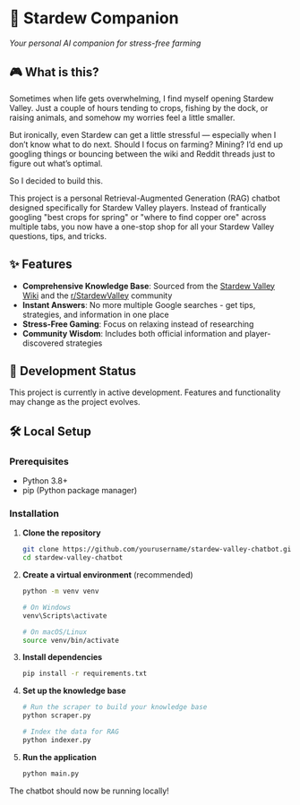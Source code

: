# 🌱 Stardew Companion

*Your personal AI companion for stress-free farming*

## 🎮 What is this?

Sometimes when life gets overwhelming, I find myself opening Stardew Valley. Just a couple of hours tending to crops, fishing by the dock, or raising animals, and somehow my worries feel a little smaller.

But ironically, even Stardew can get a little stressful — especially when I don’t know what to do next. Should I focus on farming? Mining? I’d end up googling things or bouncing between the wiki and Reddit threads just to figure out what’s optimal.

So I decided to build this.

This project is a personal Retrieval-Augmented Generation (RAG) chatbot designed specifically for Stardew Valley players. Instead of frantically googling "best crops for spring" or "where to find copper ore" across multiple tabs, you now have a one-stop shop for all your Stardew Valley questions, tips, and tricks.

## ✨ Features

- **Comprehensive Knowledge Base**: Sourced from the [Stardew Valley Wiki](https://stardewvalleywiki.com/) and the [r/StardewValley](https://www.reddit.com/r/StardewValley/) community
- **Instant Answers**: No more multiple Google searches - get tips, strategies, and information in one place
- **Stress-Free Gaming**: Focus on relaxing instead of researching
- **Community Wisdom**: Includes both official information and player-discovered strategies

## 🚧 Development Status

This project is currently in active development. Features and functionality may change as the project evolves.

## 🛠️ Local Setup

### Prerequisites

- Python 3.8+
- pip (Python package manager)

### Installation

1. **Clone the repository**
   ```bash
   git clone https://github.com/yourusername/stardew-valley-chatbot.git
   cd stardew-valley-chatbot
   ```

2. **Create a virtual environment** (recommended)
   ```bash
   python -m venv venv
   
   # On Windows
   venv\Scripts\activate
   
   # On macOS/Linux
   source venv/bin/activate
   ```

3. **Install dependencies**
   ```bash
   pip install -r requirements.txt
   ```
   
4. **Set up the knowledge base**
   ```bash
   # Run the scraper to build your knowledge base
   python scraper.py
   
   # Index the data for RAG
   python indexer.py
   ```

5. **Run the application**
   ```bash
   python main.py
   ```

The chatbot should now be running locally!

